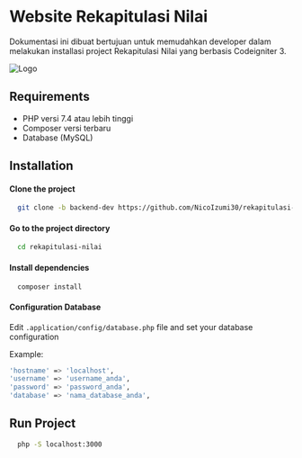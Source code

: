 
#  Website Rekapitulasi Nilai

Dokumentasi ini dibuat bertujuan untuk memudahkan developer dalam melakukan installasi project Rekapitulasi Nilai yang berbasis Codeigniter 3.




![Logo](https://i.postimg.cc/FFqn6Bv0/wp11840910-frieren-wallpapers-1.jpg)


## Requirements

- PHP versi 7.4 atau lebih tinggi
- Composer versi terbaru
- Database (MySQL)




## Installation

#### Clone the project

```bash
  git clone -b backend-dev https://github.com/NicoIzumi30/rekapitulasi-nilai.git
```
#### Go to the project directory
```bash
  cd rekapitulasi-nilai
```
#### Install dependencies
```bash
  composer install
```

#### Configuration Database
Edit `.application/config/database.php` file and set your database configuration

Example:
```bash
'hostname' => 'localhost',
'username' => 'username_anda',
'password' => 'password_anda',
'database' => 'nama_database_anda',
```

## Run Project
```bash
  php -S localhost:3000
```
